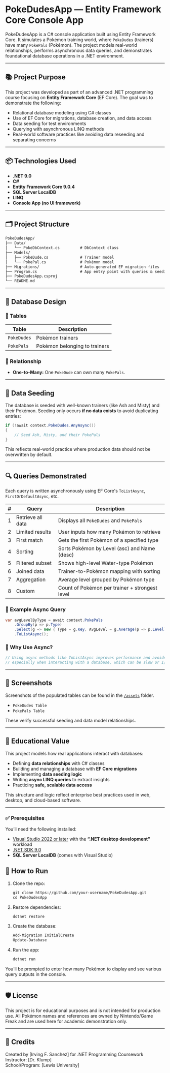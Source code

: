 # PokeDudesApp — Entity Framework Core Console App

PokeDudesApp is a C# console application built using Entity Framework Core. It simulates a Pokémon training world, where `PokeDudes` (trainers) have many `PokePals` (Pokémon). The project models real-world relationships, performs asynchronous data queries, and demonstrates foundational database operations in a .NET environment.

---

## 📚 Project Purpose

This project was developed as part of an advanced .NET programming course focusing on **Entity Framework Core** (EF Core). The goal was to demonstrate the following:

- Relational database modeling using C# classes
- Use of EF Core for migrations, database creation, and data access
- Data seeding for test environments
- Querying with asynchronous LINQ methods
- Real-world software practices like avoiding data reseeding and separating concerns

---

## 📦 Technologies Used

- **.NET 9.0**
- **C#**
- **Entity Framework Core 9.0.4**
- **SQL Server LocalDB**
- **LINQ**
- **Console App (no UI framework)**

---

## 🗂 Project Structure

```markdown
PokeDudesApp/
├── Data/
│   └── PokeDbContext.cs         # DbContext class
├── Models/
│   ├── PokeDude.cs              # Trainer model
│   └── PokePal.cs               # Pokémon model
├── Migrations/                  # Auto-generated EF migration files
├── Program.cs                   # App entry point with queries & seeding
├── PokeDudesApp.csproj
└── README.md
```

---

## 🧱 Database Design

### 📌 Tables

| Table       | Description                  |
|-------------|------------------------------|
| `PokeDudes` | Pokémon trainers             |
| `PokePals`  | Pokémon belonging to trainers|

### 🔁 Relationship

- **One-to-Many:** One `PokeDude` can own many `PokePals`.

---

## 🌱 Data Seeding

The database is seeded with well-known trainers (like Ash and Misty) and their Pokémon. Seeding only occurs **if no data exists** to avoid duplicating entries:

```csharp
if (!await context.PokeDudes.AnyAsync())
{
    // Seed Ash, Misty, and their PokePals
}
```

This reflects real-world practice where production data should not be overwritten by default.

---

## 🔍 Queries Demonstrated

Each query is written asynchronously using EF Core's `ToListAsync`, `FirstOrDefaultAsync`, etc.

| # | Query | Description |
|---|-------|-------------|
| 1 | Retrieve all data | Displays all `PokeDudes` and `PokePals` |
| 2 | Limited results | User inputs how many Pokémon to retrieve |
| 3 | First match | Gets the first Pokémon of a specified type |
| 4 | Sorting | Sorts Pokémon by Level (asc) and Name (desc) |
| 5 | Filtered subset | Shows high-level Water-type Pokémon |
| 6 | Joined data | Trainer-to-Pokémon mapping with sorting |
| 7 | Aggregation | Average level grouped by Pokémon type |
| 8 | Custom | Count of Pokémon per trainer + strongest level |

### 🧵 Example Async Query

```csharp
var avgLevelByType = await context.PokePals
    .GroupBy(p => p.Type)
    .Select(g => new { Type = g.Key, AvgLevel = g.Average(p => p.Level) })
    .ToListAsync();
```

### 💬 Why Use Async?

```csharp
// Using async methods like ToListAsync improves performance and avoids blocking the main thread,
// especially when interacting with a database, which can be slow or I/O-bound.
```

---

## 📸 Screenshots

Screenshots of the populated tables can be found in the [`/assets`](./assets) folder.

- `PokeDudes Table`
- `PokePals Table`

These verify successful seeding and data model relationships.

---

## 🧠 Educational Value

This project models how real applications interact with databases:

- Defining **data relationships** with C# classes
- Building and managing a database with **EF Core migrations**
- Implementing **data seeding logic**
- Writing **async LINQ queries** to extract insights
- Practicing **safe, scalable data access**

This structure and logic reflect enterprise best practices used in web, desktop, and cloud-based software.

---

### ✅ Prerequisites

You’ll need the following installed:

- [Visual Studio 2022 or later](https://visualstudio.microsoft.com/) with the **“.NET desktop development”** workload
- [.NET SDK 9.0](https://dotnet.microsoft.com/en-us/download/dotnet/9.0)
- **SQL Server LocalDB** (comes with Visual Studio)

## 🚀 How to Run

1. Clone the repo:

   ```markdown
   git clone https://github.com/your-username/PokeDudesApp.git
   cd PokeDudesApp
   ```

2. Restore dependencies:

   ```markdown
   dotnet restore
   ```

3. Create the database:

   ```markdown
   Add-Migration InitialCreate
   Update-Database
   ```

4. Run the app:

   ```markdown
   dotnet run
   ```

You’ll be prompted to enter how many Pokémon to display and see various query outputs in the console.

---

## 🛡 License

This project is for educational purposes and is not intended for production use. All Pokémon names and references are owned by Nintendo/Game Freak and are used here for academic demonstration only.

---

## 🙌 Credits

Created by [Irving F. Sanchez] for .NET Programming Coursework  
Instructor: [Dr. Klump]  
School/Program: [Lewis University]
